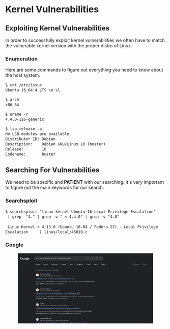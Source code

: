 # Kernel Vulnerabilities



## Exploiting Kernel Vulnerabilities

In order to successfully exploit kernel vulnerabilities we often have to match the vulnerable kernel version with the proper distro of Linux.&#x20;

### Enumeration

Here are some commands to figure out everything you need to know about the host system.

```shell-session
$ cat /etc/issue
Ubuntu 16.04.4 LTS \n \l
```

```shell-session
$ arch 
x86_64
```

```shell-session
$ uname -r 
4.4.0-116-generic
```

```shell-session
$ lsb_release -a
No LSB modules are available.
Distributor ID: Debian
Description:    Debian GNU/Linux 10 (buster)
Release:        10
Codename:       buster
```



## Searching For Vulnerabilities

We need to be specific and **PATIENT** with our searching. It's very important to figure out the main keywords for our search.

### Searchsploit

```shell-session
$ searchsploit "linux kernel Ubuntu 16 Local Privilege Escalation"  
 | grep  "4." | grep -v " < 4.4.0" | grep -v "4.8"
 
 Linux Kernel < 4.13.9 (Ubuntu 16.04 / Fedora 27) - Local Privilege Escalation     | linux/local/45010.c
```



### Google

<figure><img src="../../../.gitbook/assets/image (5) (1) (1) (1) (1) (1) (1).png" alt=""><figcaption></figcaption></figure>
